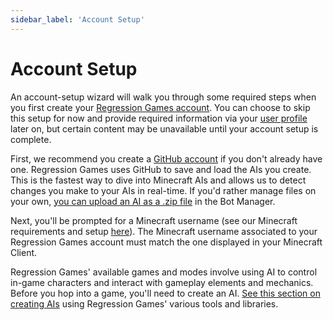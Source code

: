 ```yaml
---
sidebar_label: 'Account Setup'
---
```


# Account Setup

An account-setup wizard will walk you through some required steps when you first create your [Regression Games account](https://play.regression.gg).
You can choose to skip this setup for now and provide required information via your [user profile](https://play.regression.gg/account) later on, 
but certain content may be unavailable until your account setup is complete.

First, we recommend you create a [GitHub account](https://www.github.com) if you don't already have one.
Regression Games uses GitHub to save and load the AIs you create. This is the fastest way to dive into Minecraft AIs and allows us to detect changes you make to your AIs in real-time.
If you'd rather manage files on your own, [you can upload an AI as a .zip file](TODO-REG-1035:-Add-section-and-link-here) in the Bot Manager.

Next, you'll be prompted for a Minecraft username (see our Minecraft requirements and setup [here](supported-games/minecraft/requirements)).
The Minecraft username associated to your Regression Games account must match the one displayed in your Minecraft Client.

Regression Games' available games and modes involve using AI to control in-game characters and interact with gameplay elements and mechanics.
Before you hop into a game, you'll need to create an AI. 
[See this section on creating AIs](./creating-bots/overview.md) using Regression Games' various tools and libraries. 
